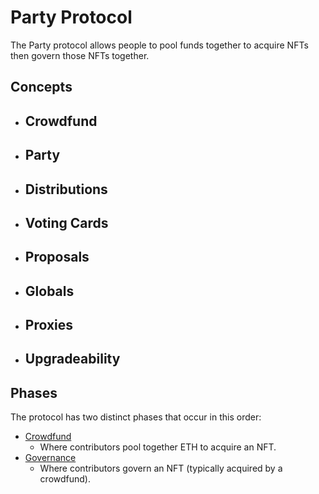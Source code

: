 # Party Protocol

The Party protocol allows people to pool funds together to acquire NFTs then govern those NFTs together.

## Concepts

- Crowdfund
    -
- Party
    -
- Distributions
    -
- Voting Cards
    -
- Proposals
    -
- Globals
    -
- Proxies
    -
- Upgradeability
    -

## Phases

The protocol has two distinct phases that occur in this order:

- [Crowdfund](./crowdfund/overview.md)
    - Where contributors pool together ETH to acquire an NFT.
- [Governance](./governance/overview.md)
    - Where contributors govern an NFT (typically acquired by a crowdfund).
